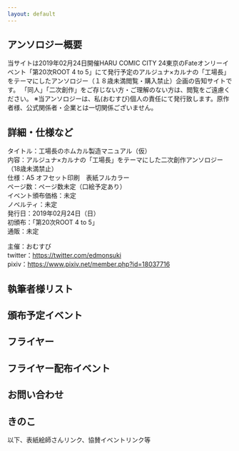 ```yaml
---
layout: default
---
```


<!---
  不要な行は削除してください。
  見出し足りないと思うので追加してください
-->

## アンソロジー概要
当サイトは2019年02月24日開催HARU COMIC CITY 24東京のFateオンリーイベント「第20次ROOT 4 to 5」にて発行予定のアルジュナ×カルナの「工場長」をテーマにしたアンソロジー（１８歳未満閲覧・購入禁止）企画の告知サイトです。
「同人」「二次創作」をご存じない方・ご理解のない方は、閲覧をご遠慮ください。
※当アンソロジーは、私(おむすび)個人の責任にて発行致します。原作者様、公式関係者・企業とは一切関係ございません。


## 詳細・仕様など
タイトル：工場長のホムカル製造マニュアル（仮）		
内容：アルジュナ×カルナの「工場長」をテーマにした二次創作アンソロジー（18歳未満禁止）		
仕様：A5  オフセット印刷　表紙フルカラー　		
ページ数：ページ数未定（口絵予定あり）		
イベント頒布価格：未定		
ノベルティ：未定		
発行日：2019年02月24日（日）		
初頒布：「第20次ROOT 4 to 5」		
通販：未定		
		
主催：おむすび		
twitter：https://twitter.com/edmonsuki 		
pixiv：https://www.pixiv.net/member.php?id=18037716		


## 執筆者様リスト


## 頒布予定イベント


## フライヤー


## フライヤー配布イベント


## お問い合わせ


## きのこ


以下、表紙絵師さんリンク、協賛イベントリンク等



